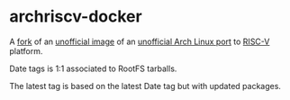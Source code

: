 # archriscv-docker
A [fork](https://github.com/jaxvanyang/archriscv-docker) of an [unofficial image](https://github.com/AlexTalker/archriscv-docker-draft) of an [unofficial Arch Linux port](https://archriscv.felixc.at/) to [RISC-V](https://riscv.org/) platform.

Date tags is 1:1 associated to RootFS tarballs.

The latest tag is based on the latest Date tag but with updated packages.
